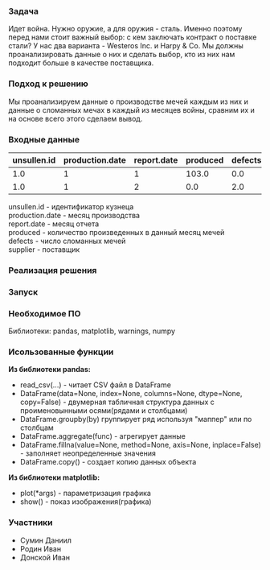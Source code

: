 ### Задача
Идет война. Нужно оружие, а для оружия - сталь. Именно поэтому перед нами стоит важный выбор: с кем заключать контракт о поставке стали? У нас два варианта - Westeros Inc. и Harpy & Co. Мы должны проанализировать данные о них и сделать выбор, кто из них нам подходит больше в качестве поставщика.

### Подход к решению

Мы проанализируем данные о производстве мечей каждым из них и данные о сломанных мечах в каждый из месяцев войны, сравним их и на основе всего этого сделаем вывод.


### Входные данные

| unsullen.id | production.date | report.date | produced | defects | supplier | 
|-------------|-----------------|-------------|----------|---------|----------| 
| 1.0         | 1               | 1           | 103.0    | 0.0     | harpy.co | 
| 1.0         | 1               | 2           | 0.0      | 2.0     | harpy.co | 

unsullen.id - идентификатор кузнеца  
production.date - месяц производства  
report.date - месяц отчета  
produced - количество произведенных в данный месяц мечей  
defects - число cломанных мечей  
supplier - поставщик  


### Реализация решения


### Запуск


### Необходимое ПО
Библиотеки: pandas, matplotlib, warnings, numpy

### Исользованные функции

**Из библиотеки pandas:**
* read_csv(...) - читает CSV файл в DataFrame
* DataFrame(data=None, index=None, columns=None, dtype=None, copy=False) - двумерная табличная структура данных с проименовынными осями(рядами и столбцами)
* DataFrame.groupby(by) группирует ряд используя "маппер" или по столбцам
* DataFrame.aggregate(func) - агрегирует данные
* DataFrame.fillna(value=None, method=None, axis=None, inplace=False) - заполняет неопределенные значения
* DataFrame.copy() - создает копию данных объекта

**Из библиотеки matplotlib:**
* plot(*args) - параметризация графика
* show() - показ изображения(графика)

### Участники
* Сумин Даниил
* Родин Иван
* Донской Иван
